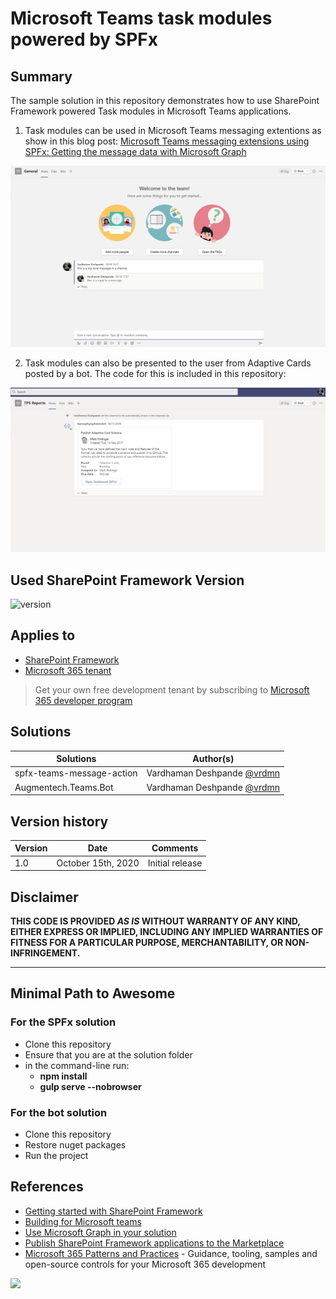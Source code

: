 # Microsoft Teams task modules powered by SPFx

## Summary

The sample solution in this repository demonstrates how to use SharePoint Framework powered Task modules in Microsoft Teams applications.

1) Task modules can be used in Microsoft Teams messaging extentions as show in this blog post: [Microsoft Teams messaging extensions using SPFx: Getting the message data with Microsoft Graph](https://www.vrdmn.com/2020/09/microsoft-teams-messaging-extensions.html)

![Microsoft Teams message action using SPFx](./assets/msgextspfx.gif)

2) Task modules can also be presented to the user from Adaptive Cards posted by a bot. The code for this is included in this repository:

![Microsoft Teams task modules from bots and adaptive cards using SPFx](./assets/botspfx.gif)


## Used SharePoint Framework Version

![version](https://img.shields.io/badge/version-1.11-green.svg)

## Applies to

- [SharePoint Framework](https://aka.ms/spfx)
- [Microsoft 365 tenant](https://docs.microsoft.com/en-us/sharepoint/dev/spfx/set-up-your-developer-tenant)

> Get your own free development tenant by subscribing to [Microsoft 365 developer program](http://aka.ms/o365devprogram)


## Solutions

Solutions|Author(s)
--------|---------
spfx-teams-message-action | Vardhaman Deshpande [@vrdmn](https://twitter.com/vrdmn)
Augmentech.Teams.Bot | Vardhaman Deshpande [@vrdmn](https://twitter.com/vrdmn)

## Version history

Version|Date|Comments
-------|----|--------
1.0|October 15th, 2020|Initial release

## Disclaimer

**THIS CODE IS PROVIDED *AS IS* WITHOUT WARRANTY OF ANY KIND, EITHER EXPRESS OR IMPLIED, INCLUDING ANY IMPLIED WARRANTIES OF FITNESS FOR A PARTICULAR PURPOSE, MERCHANTABILITY, OR NON-INFRINGEMENT.**

---

## Minimal Path to Awesome

### For the SPFx solution
- Clone this repository
- Ensure that you are at the solution folder
- in the command-line run:
  - **npm install**
  - **gulp serve --nobrowser**

### For the bot solution
- Clone this repository
- Restore nuget packages
- Run the project

## References

- [Getting started with SharePoint Framework](https://docs.microsoft.com/en-us/sharepoint/dev/spfx/set-up-your-developer-tenant)
- [Building for Microsoft teams](https://docs.microsoft.com/en-us/sharepoint/dev/spfx/build-for-teams-overview)
- [Use Microsoft Graph in your solution](https://docs.microsoft.com/en-us/sharepoint/dev/spfx/web-parts/get-started/using-microsoft-graph-apis)
- [Publish SharePoint Framework applications to the Marketplace](https://docs.microsoft.com/en-us/sharepoint/dev/spfx/publish-to-marketplace-overview)
- [Microsoft 365 Patterns and Practices](https://aka.ms/m365pnp) - Guidance, tooling, samples and open-source controls for your Microsoft 365 development

<img src="https://pnptelemetry.azurewebsites.net/teams-dev-samples/samples/msgext-bot-spfx-taskmodules" />